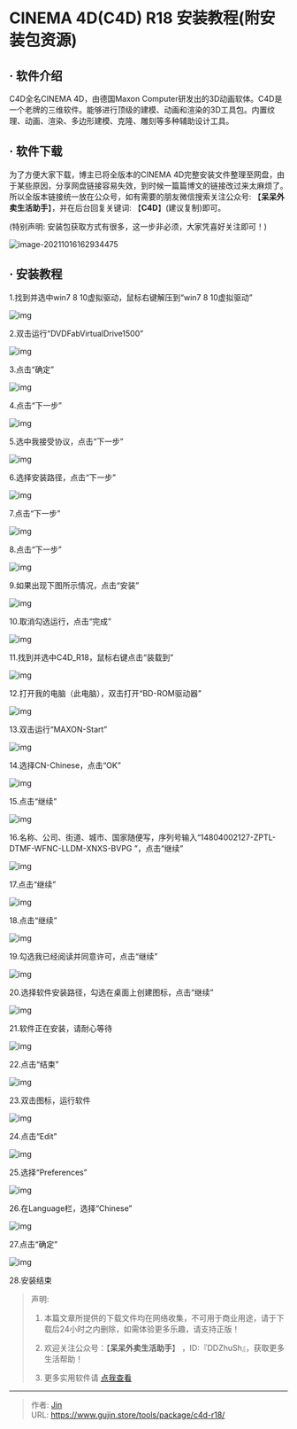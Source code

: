 # CINEMA 4D(C4D) R18 安装教程(附安装包资源)


## · 软件介绍
C4D全名CINEMA 4D，由德国Maxon Computer研发出的3D动画软体。C4D是一个老牌的三维软件。能够进行顶级的建模、动画和渲染的3D工具包。内置纹理、动画、渲染、多边形建模、克隆、雕刻等多种辅助设计工具。

## · 软件下载
为了方便大家下载，博主已将全版本的CINEMA 4D完整安装文件整理至网盘，由于某些原因，分享网盘链接容易失效，到时候一篇篇博文的链接改过来太麻烦了。所以全版本链接统一放在公众号，如有需要的朋友微信搜索关注公众号: 【**呆呆外卖生活助手**】，并在后台回复关键词: 【**C4D**】(建议复制)即可。

(特别声明: 安装包获取方式有很多，这一步非必须，大家凭喜好关注即可！)

![image-20211016162934475](https://img.gujin.store/img/image-20211016162934475.png)

## · 安装教程

1.找到并选中win7 8 10虚拟驱动，鼠标右键解压到“win7 8 10虚拟驱动”

![img](https://img.gujin.store/img/v2-f71270ed06a68d8f7e0e8521174bb106_720w.png)



2.双击运行“DVDFabVirtualDrive1500”

![img](https://img.gujin.store/img/v2-93c42a9021303421e5ab2bb8eb52c6e3_720w.png)



3.点击“确定”

![img](https://img.gujin.store/img/v2-e178296bf437716a6b64de24870e967a_720w.png)

4.点击“下一步”

![img](https://img.gujin.store/img/v2-66fcd1d603b2f97aac6c6ca07db6d12f_720w.png)

5.选中我接受协议，点击“下一步”

![img](https://img.gujin.store/img/v2-3737d7594e1b18c8a7ab9447f108576d_720w.png)

6.选择安装路径，点击“下一步”

![img](https://img.gujin.store/img/v2-e26c2d7a399c16345671e4ea1e82d261_720w.png)

7.点击“下一步”

![img](https://img.gujin.store/img/v2-2c9dcdfd750ceb4062c9d800852c1721_720w.png)



8.点击“下一步”

![img](https://img.gujin.store/img/v2-6c47fcb339656812be67c0f0216f5fd2_720w.png)



9.如果出现下图所示情况，点击“安装”

![img](https://img.gujin.store/img/v2-2a71b7805cb760a992e05a10a4cfaf6d_720w.png)



10.取消勾选运行，点击“完成”

![img](https://img.gujin.store/img/v2-b4667d5d5d754b0d6597998a3daae5e0_720w.png)



11.找到并选中C4D_R18，鼠标右键点击“装载到”

![img](https://img.gujin.store/img/v2-3fb1c300c2703612b395321cd360679c_720w.png)



12.打开我的电脑（此电脑），双击打开“BD-ROM驱动器”

![img](https://img.gujin.store/img/v2-e68954775d6a52912bc8146e6413b33e_720w.png)



13.双击运行“MAXON-Start”

![img](https://img.gujin.store/img/v2-ae771db61765a7dd77a996fd2b4f39de_720w.png)



14.选择CN-Chinese，点击“OK”

![img](https://img.gujin.store/img/v2-a3f15ae809e407d53d766dd5d1941ca4_720w.png)



15.点击“继续”

![img](https://img.gujin.store/img/v2-e27f9f5c3a42b985cb9a3ad46956a29a_720w.png)



16.名称、公司、街道、城市、国家随便写，序列号输入“14804002127-ZPTL-DTMF-WFNC-LLDM-XNXS-BVPG ”，点击“继续”

![img](https://img.gujin.store/img/v2-9a4a8360dbd398c4644f98aff632dc91_720w.png)

17.点击“继续”

![img](https://img.gujin.store/img/v2-fae1134cbaf9dae79fcd8a8100e84e31_720w.png)



18.点击“继续”

![img](https://img.gujin.store/img/v2-070672315f3ec6283f64f089f07e6495_720w.png)



19.勾选我已经阅读并同意许可，点击“继续”

![img](https://img.gujin.store/img/v2-0814cfd36e5a13bc6298c5c5083867fa_720w.png)



20.选择软件安装路径，勾选在桌面上创建图标，点击“继续”

![img](https://img.gujin.store/img/v2-070672315f3ec6283f64f089f07e6495_720w.png)



21.软件正在安装，请耐心等待

![img](https://img.gujin.store/img/v2-222f7eb3ee3cbb7f1800a64b01925cd6_720w.png)

22.点击“结束”

![img](https://img.gujin.store/img/v2-8cf0eb7ba9524d0532682aad73da77ed_720w.png)

23.双击图标，运行软件

![img](https://img.gujin.store/img/v2-7cc9430f690e07eb92d4621ef4875f62_720w.png)

24.点击“Edit”

![img](https://img.gujin.store/img/v2-1ed72285a43d50267aafbe559cbe9e80_720w.png)

25.选择“Preferences”

![img](https://img.gujin.store/img/v2-83fd5f2685a106ccebd33ed8934d7086_720w.png)

26.在Language栏，选择“Chinese”

![img](https://img.gujin.store/img/v2-e4bcd33b6a2c48f93e512a289049292f_720w.png)

27.点击“确定”

![img](https://img.gujin.store/img/v2-8c4445ca30b1016e8b1f537695825cbf_720w.png)

28.安装结束




> 声明: 
>
> 1. 本篇文章所提供的下载文件均在网络收集，不可用于商业用途，请于下载后24小时之内删除，如需体验更多乐趣，请支持正版！
>
> 2. 欢迎关注公众号：【**呆呆外卖生活助手**】 ，ID:『DDZhuSh』，获取更多生活帮助！
>
> 3. 更多实用软件请  [点我查看](/tools)

---

> 作者: [Jin](https://img.gujin.store/img/favicon.ico)  
> URL: https://www.gujin.store/tools/package/c4d-r18/  

